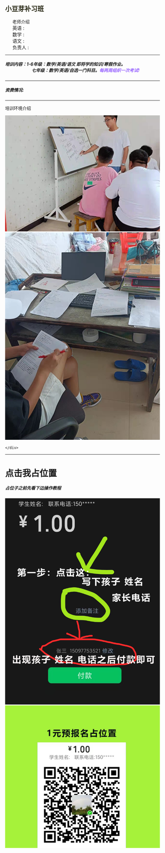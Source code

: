 <html>
 <head>
  <title> 小豆芽补习班 </title>
  <meta name="generator" content="editplus" />
  <meta name="author" content="" />
  <meta name="keywords" content="" />
  <meta name="description" content="" />
    <script type="application/javascript"/>
   alert("小豆芽补习班欢迎您的到来！")
</script>
   <style spry:test="css">
@keyframes myfirst{
    from{color:yellow;}	 
    to{color:blude;}
}   
h2 {
    animation: myfirst 4s infinite;	   
	   }
    
.ie img{
	width:300px;
	height:250px;
	   float:left;
	 }
 .ie p{
	
	  font-size:25px;
	   } 
.two ul{
	  font-size:23px; 
	   }
 li{font-size:15px;
	   list-style-type:none;
	   }
    
  </style>
 </head>

<body>
   <h2>小豆芽补习班</h2>
      <div class="two">
	      <ul>老师介绍
	        <li>英语 :</li>
		     <li>数学 :</li>
		      <li>语文 :</li>
		       <li>负责人 :</li>
	                </ul>
     <hr/>
    <h5>
        培训内容：1-6年级：数学/英语/语文 即将学的知识/寒假作业。
               <br/>&nbsp;&nbsp;&nbsp;&nbsp; &nbsp;&nbsp;&nbsp;&nbsp;&nbsp;&nbsp;&nbsp;&nbsp; &nbsp;&nbsp;&nbsp;&nbsp; &nbsp;&nbsp;&nbsp;&nbsp; &nbsp;&nbsp;七年级：数学/英语/自选一门科目。<font color="#9966FF">每两周组织一次考试!</font>
        </h5>
 <hr/>
    <h5>资费情况:</h5>
                             </div>

<hr/>
    <div class="ie"><p>培训环境介绍</p>
     <img src="cram2.jpg"/>
     <img src="cram5.jpg"/>
     
    
    </div>
 <hr/>
 
 <h1><font color="#33CCCC"><a>点击我占位置</a></font></h1>
 <h5>占位子之前先看下边操作教程</h5>
 <img src="cram7.jpg"/>
 <img src="cram6.jpg"/>
 
</body>
</html>
